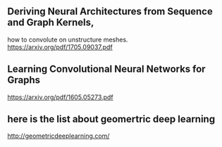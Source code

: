 ## Deriving Neural Architectures from Sequence and Graph Kernels,
how to convolute on unstructure meshes.
https://arxiv.org/pdf/1705.09037.pdf

## Learning Convolutional Neural Networks for Graphs
https://arxiv.org/pdf/1605.05273.pdf

## here is the list about geomertric deep learning
http://geometricdeeplearning.com/
